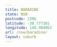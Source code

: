 ```yaml
---
title: BARADINE
state: NSW
postcode: 2396
latitude: -30.777381
longitude: 148.984063
url: /nsw/baradine/
layout: suburb
---
```

